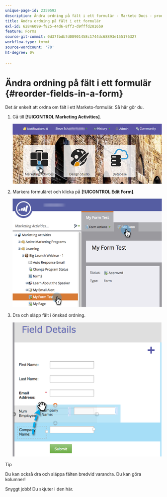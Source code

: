 ```yaml
---
unique-page-id: 2359592
description: Ändra ordning på fält i ett formulär - Marketo Docs - produktdokumentation
title: Ändra ordning på fält i ett formulär
exl-id: 62846099-f925-44d6-8ff3-d9fffd2816b9
feature: Forms
source-git-commit: 0d37fbdb7d08901458c1744dc68893e155176327
workflow-type: tm+mt
source-wordcount: '70'
ht-degree: 0%

---
```


# Ändra ordning på fält i ett formulär {#reorder-fields-in-a-form}

Det är enkelt att ordna om fält i ett Marketo-formulär. Så här gör du.

1. Gå till **[!UICONTROL Marketing Activities]**.

   ![](assets/login-marketing-activities.png)

1. Markera formuläret och klicka på **[!UICONTROL Edit Form]**.

   ![](assets/editform.png)

1. Dra och släpp fält i önskad ordning.

   ![](assets/image2014-9-15-14-3a45-3a46.png)

>[!TIP]
>
>Du kan också dra och släppa fälten bredvid varandra. Du kan göra kolumner!

Snyggt jobb! Du skjuter i den här.
